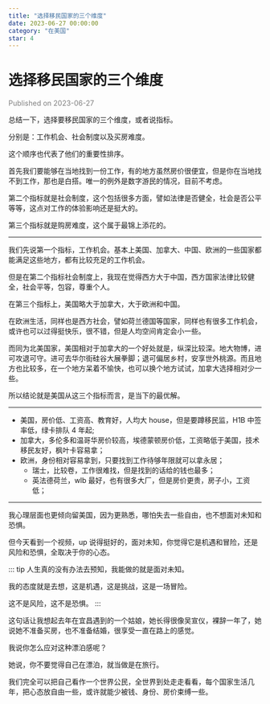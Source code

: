 ```yaml
---
title: "选择移民国家的三个维度"
date: 2023-06-27 00:00:00
category: "在美国"
star: 4
---
```


# 选择移民国家的三个维度

<font color=gray>Published on 2023-06-27</font>

总结一下，选择要移民国家的三个维度，或者说指标。

分别是：工作机会、社会制度以及买房难度。

这个顺序也代表了他们的重要性排序。

首先我们要能够在当地找到一份工作，有的地方虽然房价很便宜，但是你在当地找不到工作，那也是白搭。唯一的例外是数字游民的情况，目前不考虑。

第二个指标就是社会制度，这个包括很多方面，譬如法律是否健全，社会是否公平等等，这点对工作的体验影响还是挺大的。

第三个指标就是购房难度，这个属于最锦上添花的。

---

我们先说第一个指标，工作机会。基本上美国、加拿大、中国、欧洲的一些国家都能满足这些地方，都有比较充足的工作机会。

但是在第二个指标社会制度上，我现在觉得西方大于中国，西方国家法律比较健全，社会平等，包容，尊重个人。

在第三个指标上，美国略大于加拿大，大于欧洲和中国。

在欧洲生活，同样也是西方社会，譬如荷兰德国等国家，同样也有很多工作机会，或许也可以过得挺快乐，很不错，但是人均空间肯定会小一些。

而同为北美国家，美国相对于加拿大的一个好处就是，纵深比较深。地大物博，进可攻退可守。进可去华尔街硅谷大展拳脚；退可偏居乡村，安享世外桃源。而且地方也比较多，在一个地方呆着不愉快，也可以换个地方试试，加拿大选择相对少一些。

所以结论就是美国从这三个指标而言，是当下的最优解。

---

- 美国，房价低、工资高、教育好，人均大 house，但是要蹲移民监，H1B 中签率低，绿卡排队 4 年起;
- 加拿大，多伦多和温哥华房价较高，埃德蒙顿房价低，工资略低于美国，技术移民友好，枫叶卡容易拿；
- 欧洲，身份相对容易拿到，只要找到工作待够年限就可以拿永居；
  - 瑞士，比较卷，工作很难找，但是找到的话给的钱也最多；
  - 英法德荷兰，wlb 最好，也有很多大厂，但是房价更贵，房子小，工资低；

---

我心理层面也更倾向留美国，因为更熟悉，哪怕失去一些自由，也不想面对未知和恐惧。

但今天看到一个视频，up 说得挺好的，面对未知，你觉得它是机遇和冒险，还是风险和恐惧，全取决于你的心态。

::: tip
人生真的没有办法去预知，我能做的就是面对未知。

我的态度就是去想，这是机遇，这是挑战，这是一场冒险。

这不是风险，这不是恐惧。
:::

这句话让我想起去年在宜昌遇到的一个姑娘，她长得很像吴宣仪，裸辞一年了，她说她不准备买房，也不准备结婚，很享受一直在路上的感觉。

我说你怎么应对这种漂泊感呢？

她说，你不要觉得自己在漂泊，就当做是在旅行。

我们完全可以把自己看作一个世界公民，全世界到处走走看看，每个国家生活几年，把心态放自由一些，或许就能少被钱、身份、房价束缚一些。
